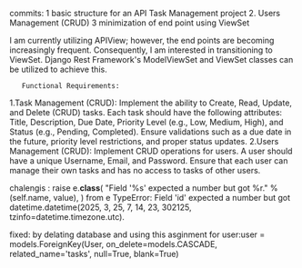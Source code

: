 commits:
        1 basic structure for an API Task Management project
        2. Users Management (CRUD)
        3 minimization of end point using ViewSet
                              
  I am currently utilizing APIView; however, the end points are becoming increasingly frequent. Consequently, I am interested in transitioning to ViewSet. Django Rest Framework's ModelViewSet and ViewSet classes can be utilized to achieve this. 


       Functional Requirements:
1.Task Management (CRUD):
Implement the ability to Create, Read, Update, and Delete (CRUD) tasks.
Each task should have the following attributes: Title, Description, Due Date, Priority Level (e.g., Low, Medium, High), and Status (e.g., Pending, Completed).
Ensure validations such as a due date in the future, priority level restrictions, and proper status updates.
2.Users Management (CRUD):
Implement CRUD operations for users.
A user should have a unique Username, Email, and Password.
Ensure that each user can manage their own tasks and has no access to tasks of other users. 


chalengis : raise e.__class__(
                   "Field '%s' expected a number but got %r." % (self.name, value),
                  ) from e
TypeError: Field 'id' expected a number but got datetime.datetime(2025, 3, 25, 7, 14, 23, 302125, tzinfo=datetime.timezone.utc).

fixed: by delating  database and using this asginment for user:user = models.ForeignKey(User, on_delete=models.CASCADE, related_name='tasks', null=True, blank=True)